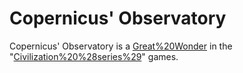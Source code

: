 # Copernicus' Observatory

Copernicus' Observatory is a [Great%20Wonder](wonder) in the "[Civilization%20%28series%29](Civilization)" games.